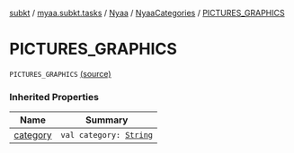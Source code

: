 [subkt](../../../index.md) / [myaa.subkt.tasks](../../index.md) / [Nyaa](../index.md) / [NyaaCategories](index.md) / [PICTURES_GRAPHICS](./-p-i-c-t-u-r-e-s_-g-r-a-p-h-i-c-s.md)

# PICTURES_GRAPHICS

`PICTURES_GRAPHICS` [(source)](https://github.com/Myaamori/SubKt/blob/0.1.7/src/main/kotlin/myaa/subkt/tasks/tasks.kt#L777)

### Inherited Properties

| Name | Summary |
|---|---|
| [category](category.md) | `val category: `[`String`](https://kotlinlang.org/api/latest/jvm/stdlib/kotlin/-string/index.html) |
